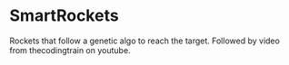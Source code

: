 # SmartRockets

Rockets that follow a genetic algo to reach the target. Followed by video from thecodingtrain on youtube. 
